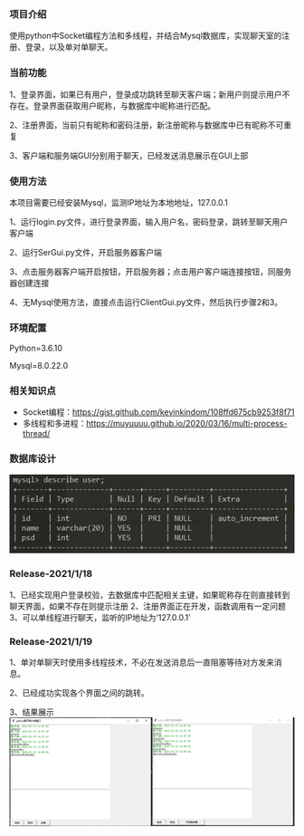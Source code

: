 ### 项目介绍

使用python中Socket编程方法和多线程，并结合Mysql数据库，实现聊天室的注册、登录，以及单对单聊天。

### 当前功能

1、登录界面，如果已有用户，登录成功跳转至聊天客户端；新用户则提示用户不存在。登录界面获取用户昵称，与数据库中昵称进行匹配。

2、注册界面，当前只有昵称和密码注册，新注册昵称与数据库中已有昵称不可重复

3、客户端和服务端GUI分别用于聊天，已经发送消息展示在GUI上部

### 使用方法

本项目需要已经安装Mysql，监测IP地址为本地地址，127.0.0.1

1、运行login.py文件，进行登录界面，输入用户名，密码登录，跳转至聊天用户客户端

2、运行SerGui.py文件，开启服务器客户端

3、点击服务器客户端开启按钮，开启服务器；点击用户客户端连接按钮，同服务器创建连接

4、无Mysql使用方法，直接点击运行ClientGui.py文件，然后执行步骤2和3。

### 环境配置

Python=3.6.10

Mysql=8.0.22.0

### 相关知识点

- Socket编程：https://gist.github.com/kevinkindom/108ffd675cb9253f8f71
- 多线程和多进程：https://muyuuuu.github.io/2020/03/16/multi-process-thread/

### 数据库设计

![mysql](photo/mysql.png)

### Release-2021/1/18

1、已经实现用户登录校验，去数据库中匹配相关主键，如果昵称存在则直接转到聊天界面，如果不存在则提示注册
2、注册界面正在开发，函数调用有一定问题
3、可以单线程进行聊天，监听的IP地址为‘127.0.0.1’

### Release-2021/1/19

1、单对单聊天时使用多线程技术，不必在发送消息后一直阻塞等待对方发来消息。

2、已经成功实现各个界面之间的跳转。

3、结果展示![result](photo/chat.png)

